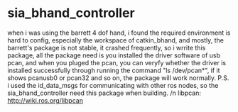 # sia_bhand_controller
when i was using the barrett 4 dof hand, i found the required environment is hard to config, especially the workspace of catkin_bhand, and mostly, the barrett's package is not stable, it  crashed frequently, so i wrrite this package, all the package need is you installed the driver software of usb pcan, and when you pluged the pcan, you can veryfy whether the driver is installed successfully through running the command "ls /dev/pcan*", if  it shows pcanusb0 or pcan32 and so on, the package will work normally.
P.S. i used the id_data_msgs for communicating with other ros nodes, so the sia_bhand_controller need this package when building. 
/n libpcan: http://wiki.ros.org/libpcan
